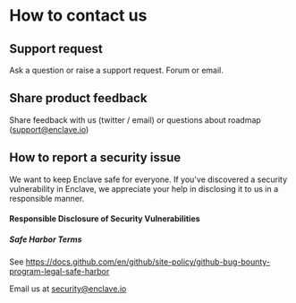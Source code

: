 
# How to contact us

## Support request

Ask a question or raise a support request. Forum or email.

## Share product feedback

Share feedback with us (twitter / email) or questions about roadmap (support@enclave.io)

## How to report a security issue

We want to keep Enclave safe for everyone. If you've discovered a security vulnerability in Enclave, we appreciate your help in disclosing it to us in a responsible manner.

#### Responsible Disclosure of Security Vulnerabilities

##### Safe Harbor Terms

See https://docs.github.com/en/github/site-policy/github-bug-bounty-program-legal-safe-harbor

Email us at [security@enclave.io](mailto:security@enclave.io)
